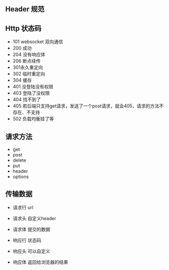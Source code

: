 ## Header 规范




## Http 状态码

- 101 websocket 双向通信
- 200 成功
- 204 没有响应体
- 206 断点续传
- 301永久重定向
- 302 临时重定向
- 304 缓存
- 401 没登陆没有权限
- 403  登陆了没权限
- 404 找不到了
- 405 若后端只支持get请求，发送了一个post请求，就会405，请求的方法不存在、不支持
- 502 负载均衡挂了等

## 请求方法

- get
- post
- delete
- put 
- header
- options

## 传输数据

- 请求行 url
- 请求头 自定义header
- 请求体 提交的数据



- 响应行 状态码
- 响应头 可以自定义
- 响应体 返回给浏览器的结果

